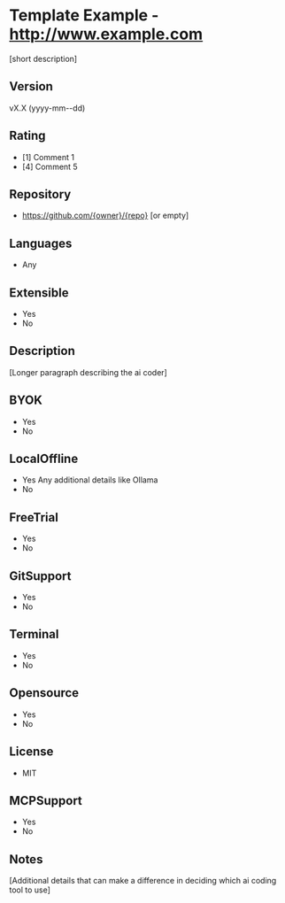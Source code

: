 <!-- This template is used to capture the essence of ai coding tools and to allow for a comparison between the different tools available on the market. This covers closed as well as opensource.
These sections and headers as well as bulleted lists need to be respected for the parser to create a comprehensive comparison table. 
If presented with options, choose the most appropriate option. Any remarks you can add as an indented line.
If you don't know the answer, remove the default options, so the section stays blank.
-->
# Template Example - http://www.example.com
[short description]
## Version
vX.X (yyyy-mm--dd)
## Rating
- [1] Comment 1
- [4] Comment 5
## Repository
- https://github.com/{owner}/{repo} [or empty]
## Languages
- Any
## Extensible
- Yes
- No
## Description
[Longer paragraph describing the ai coder]
## BYOK
- Yes
- No
## LocalOffline
- Yes
  Any additional details like Ollama
- No
## FreeTrial
- Yes
- No
## GitSupport
- Yes
- No
## Terminal
- Yes
- No
## Opensource
- Yes
- No
## License
- MIT
## MCPSupport
- Yes
- No
## Notes
[Additional details that can make a difference in deciding which ai coding tool to use]